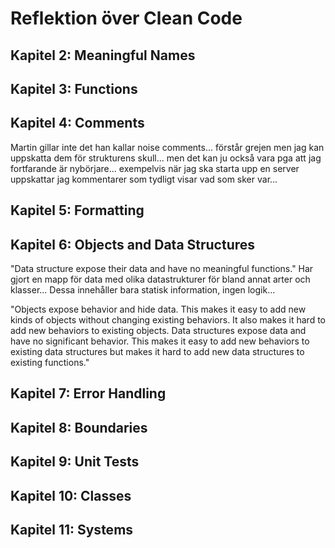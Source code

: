 # Reflektion över Clean Code

## Kapitel 2: Meaningful Names


## Kapitel 3: Functions


## Kapitel 4: Comments
Martin gillar inte det han kallar noise comments... förstår grejen men jag kan uppskatta dem för strukturens skull... men det kan ju också vara pga att jag fortfarande är nybörjare... exempelvis när jag ska starta upp en server uppskattar jag kommentarer som tydligt visar vad som sker var...

## Kapitel 5: Formatting


## Kapitel 6: Objects and Data Structures
"Data structure expose their data and have no meaningful functions."
Har gjort en mapp för data med olika datastrukturer för bland annat arter och klasser... Dessa innehåller bara statisk information, ingen logik...

"Objects expose behavior and hide data. This makes it easy to add new kinds of objects
without changing existing behaviors. It also makes it hard to add new behaviors to existing
objects. Data structures expose data and have no significant behavior. This makes it easy to
add new behaviors to existing data structures but makes it hard to add new data structures
to existing functions."

## Kapitel 7: Error Handling


## Kapitel 8: Boundaries


## Kapitel 9: Unit Tests


## Kapitel 10: Classes


## Kapitel 11: Systems


